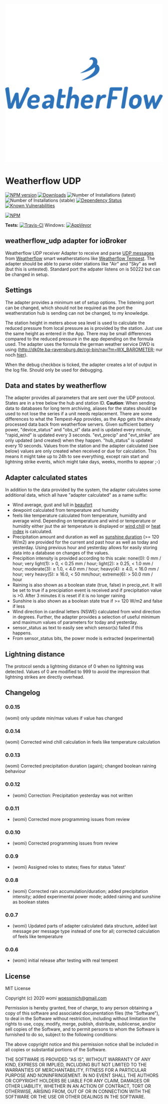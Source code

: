 ![Logo](admin/weatherflow_udp.png)
# Weatherflow UDP



[![NPM version](http://img.shields.io/npm/v/iobroker.weatherflow_udp.svg)](https://www.npmjs.com/package/iobroker.weatherflow_udp)
[![Downloads](https://img.shields.io/npm/dm/iobroker.weatherflow_udp.svg)](https://www.npmjs.com/package/iobroker.weatherflow_udp)
![Number of Installations (latest)](http://iobroker.live/badges/weatherflow_udp-installed.svg)
![Number of Installations (stable)](http://iobroker.live/badges/weatherflow_udp-stable.svg)
[![Dependency Status](https://img.shields.io/david/woessmich/iobroker.weatherflow_udp.svg)](https://david-dm.org/woessmich/iobroker.weatherflow_udp)
[![Known Vulnerabilities](https://snyk.io/test/github/woessmich/ioBroker.weatherflow_udp/badge.svg)](https://snyk.io/test/github/woessmich/ioBroker.weatherflow_udp)

[![NPM](https://nodei.co/npm/iobroker.weatherflow_udp.png?downloads=true)](https://nodei.co/npm/iobroker.weatherflow_udp/)

**Tests:**
[![Travis-CI](http://img.shields.io/travis/woessmich/ioBroker.weatherflow_udp/master.svg)](https://travis-ci.org/woessmich/ioBroker.weatherflow_udp)
Windows: [![AppVeyor](https://ci.appveyor.com/api/projects/status/github/woessmich/ioBroker.weatherflow_udp?branch=master&svg=true)](https://ci.appveyor.com/project//woessmich/ioBroker.weatherflow_udp/)


## weatherflow_udp adapter for ioBroker

Weatherflow UDP receiver
Adapter to receive and parse [UDP messages](https://weatherflow.github.io/Tempest/api/udp/v143/) from [Weatherflow](www.weatherflow.com) smart weatherstations like [Weatherflow Tempest](https://weatherflow.com/tempest-weather-system/).
The adapter should be able to parse older stations like "Air" and "Sky" as well (but this is untested).
Standard port the adpater listens on is 50222 but can be changed in setup.

## Settings
The adapter provides a minimum set of setup options.
The listening port can be changed, which should not be required as the port the weatherstation hub is sending can not be changed, to my knowledge.

The station height in meters above sea level is used to calculate the reduced pressure from local pressure as is provided by the station. Just use the same height as entered in the App. There may be small differences compared to the reduced pressure in the app depending on the formula used. The adapter uses the formula the german weather service DWD is using (http://dk0te.ba-ravensburg.de/cgi-bin/navi?m=WX_BAROMETER; nur noch [hier](https://www.symcon.de/forum/threads/6480-Relativen-Luftdruck-aus-absoluten-Luftdruck-errechnen)).

When the debug checkbox is ticked, the adapter creates a lot of output in the log file. Should only be used for debugging.

## Data and states by weatherflow
The adapter provides all parameters that are sent over the UDP protocol.
States are in a tree below the hub and station ID. <b>Caution</b>: When sending data to databases for long term archiving, aliases for the states should be used to not lose the series if a unit needs replacement.
There are some differences to what the Tempest-App provides, as the App gets the already processed data back from weatherflow servers.
Given sufficient battery power, "device_status" and "obs_st" data and is updated every minute, "rapid_wind" is updated every 3 seconds.
"evt_precip" and "evt_strike" are only updated (and created) when they happen.
"hub_status" is updated every 10 seconds.
Values from the station and the adapter calculated (see below) values are only created when received or due for calculation. This means it might take up to 24h to see everything, except rain start and lightning strike events, which might take days, weeks, months to appear ;-)

## Adapter calculated states
In addition to the data provided by the system, the adapter calculates some additional data, which all have "adapter calculated" as a name suffix:
- Wind average, gust and lull in [beaufort](https://en.wikipedia.org/wiki/Beaufort_scale)
- dewpoint calculated from temperature and humidty
- feels like temperature calculated from temperature, humidity and average wind. Depending on temperature and wind or temperature or humidity either jsut the air temperature is displayed or [wind chill](https://en.wikipedia.org/wiki/Wind_chill) or [heat index](https://en.wikipedia.org/wiki/Heat_index) is calculated.
- Precipitation amount and duration as well as [sunshine duration](https://en.wikipedia.org/wiki/Sunshine_duration) (>= 120 W/m2) are provided for the current and past hour as well as today and yesterday. Using previous hour and yesterday allows for easily storing data into a database on changes of the values.
- Precipition intensity is provided according to this scale: none(0): 0 mm / hour; very light(1): > 0, < 0.25 mm / hour; light(2): ≥ 0.25, < 1.0 mm / hour; moderate(3): ≥ 1.0, < 4.0 mm / hour;  heavy(4): ≥ 4.0, < 16.0 mm / hour; very heavy(5): ≥ 16.0, < 50 mm/hour; extreme(6): > 50.0 mm / hour
- Raining is also shown as a boolean state (true, false) in precip_evt. It will be set to true if a precipiation event is received and if precipitation value is >0. After 3 minutes it is reset if it is no longer raining
- Sunshine is also shown as a boolean state true if >= 120 W/m2 and false if less 
- Wind direction in cardinal letters (NSWE) calculated from wind direction in degrees.
Further, the adapter provides a selection of useful minimum and maximum values of parameters for today and yesterday.
- sensor_status as text to easily see which sensor(s) failed if this happens.
- From sensor_status bits, the power mode is extracted (experimental)

## Lightning distance
The protocol sends a lightning distance of 0 when no lightning was detected. Values of 0 are modified to 999 to avoid the impression that lightning strikes are directly overhead.

## Changelog
### 0.0.15
(womi) only update min/max values if value has changed
### 0.0.14
(womi) Corrected wind chill calculation in feels like temperature calculation
### 0.0.13
(womi) Corrected precipitation duration (again); changed boolean raining behaviour
### 0.0.12
* (womi) Correction: Precipitation yesterday was not written
### 0.0.11
* (womi) Corrected more programming issues from review
### 0.0.10
* (womi) Corrected programming issues from review
### 0.0.9
* (womi) Assigned roles to states; fixes for status 'latest'
### 0.0.8
* (womi) Corrected rain accumulation/duration; added precipitation intensity; added experimental power mode; added raining and sunshine as boolean states
### 0.0.7
* (womi) Updated parts of adapter calculated data structure, added last message per message type instead of one for all; corrected calculation of feels like temperature
### 0.0.6
* (womi) initial release after testing with real tempest

## License
MIT License

Copyright (c) 2020 womi <woessmich@gmail.com>

Permission is hereby granted, free of charge, to any person obtaining a copy
of this software and associated documentation files (the "Software"), to deal
in the Software without restriction, including without limitation the rights
to use, copy, modify, merge, publish, distribute, sublicense, and/or sell
copies of the Software, and to permit persons to whom the Software is
furnished to do so, subject to the following conditions:

The above copyright notice and this permission notice shall be included in all
copies or substantial portions of the Software.

THE SOFTWARE IS PROVIDED "AS IS", WITHOUT WARRANTY OF ANY KIND, EXPRESS OR
IMPLIED, INCLUDING BUT NOT LIMITED TO THE WARRANTIES OF MERCHANTABILITY,
FITNESS FOR A PARTICULAR PURPOSE AND NONINFRINGEMENT. IN NO EVENT SHALL THE
AUTHORS OR COPYRIGHT HOLDERS BE LIABLE FOR ANY CLAIM, DAMAGES OR OTHER
LIABILITY, WHETHER IN AN ACTION OF CONTRACT, TORT OR OTHERWISE, ARISING FROM,
OUT OF OR IN CONNECTION WITH THE SOFTWARE OR THE USE OR OTHER DEALINGS IN THE
SOFTWARE.
